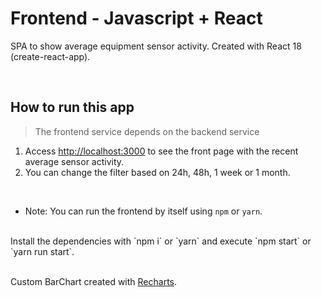 # Frontend - Javascript + React

SPA to show average equipment sensor activity. Created with React 18 (create-react-app).

<br>

## How to run this app

> The frontend service depends on the backend service

1. Access [http://localhost:3000](http://localhost:3000) to see the front page with the recent average sensor activity.
2. You can change the filter based on 24h, 48h, 1 week or 1 month.

<br>

- Note: You can run the frontend by itself using `npm` or `yarn`.  
<br>
Install the dependencies with `npm i` or `yarn` and execute `npm start` or `yarn run start`.

<br>
<br>

Custom BarChart created with [Recharts](https://recharts.org/en-US/).